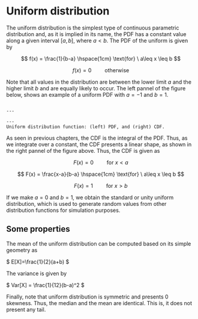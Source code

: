 
# Uniform distribution

The uniform distribution is the simplest type of continuous parametric distribution and, as it is implied in its name, the PDF has a constant value along a given interval $[a,b]$, where $a < b$. The PDF of the uniform is given by

$$
f(x) = \frac{1}{b-a}   \hspace{1cm}   \text{for} \ a\leq x \leq b
$$

$$
f(x) = 0  \hspace{1cm} \text{otherwise}
$$

Note that all values in the distribution are between the lower limit $a$ and the higher limit $b$ and are equally likely to occur. The left pannel of the figure below, shows an example of a uniform PDF with $a=-1$ and $b=1$.

```{figure} /sandbox/continuous/figures/uniform.png

---

---
Uniform distribution function: (left) PDF, and (right) CDF.
```
As seen in previous chapters, the CDF is the integral of the PDF. Thus, as we integrate over a constant, the CDF presents a linear shape, as shown in the right pannel of the figure above. Thus, the CDF is given as

$$
F(x) = 0   \hspace{1cm}   \text{for} \ x<a
$$

$$
F(x) = \frac{x-a}{b-a}   \hspace{1cm}   \text{for} \ a\leq x \leq b
$$

$$
F(x) = 1  \hspace{1cm} \text{for} \ x>b
$$

If we make $a=0$ and $b=1$, we obtain the standard or unity uniform distribution, which is used to generate random values from other distribution functions for simulation purposes.

## Some properties

The mean of the uniform distribution can be computed based on its simple geometry as

$
E[X]=\frac{1}{2}(a+b)
$

The variance is given by

$
Var[X] = \frac{1}{12}(b-a)^2
$

Finally, note that uniform distribution is symmetric and presents 0 skewness. Thus, the median and the mean are identical. This is, it does not present any tail.